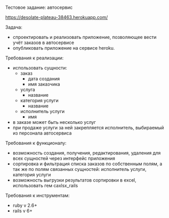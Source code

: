 Тестовое задание: автосервис

https://desolate-plateau-38463.herokuapp.com/

Задача:
- спроектировать и реализовать приложение, позволяющее вести учёт заказов в автосервисе
- опубликовать приложение на сервисе heroku.

Требования к реализации:
- использовать сущности:
	+ заказ
		* дата создания
		* имя заказчика
	+ услуга
		* название
	+ категория услуги
		* название
	+ исполнитель услуги
		* имя
- в заказе может быть несколько услуг
- при продаже услуги за ней закрепляется исполнитель, выбираемый из персонала автосервиса

Требования к функционалу:
- возможность создания, получения, редактирования, удаления для всех сущностей через интерфейс приложения
- сортировка и фильтрация списка заказов по собственным полям, а так же по полям связанных сущностей: исполнитель услуги, категория услуги
- возможность выгрузки результатов сортировки в excel, использовать гем caxlsx_rails

Требования к инструментам:
- ruby v 2.6+
- rails v 6+